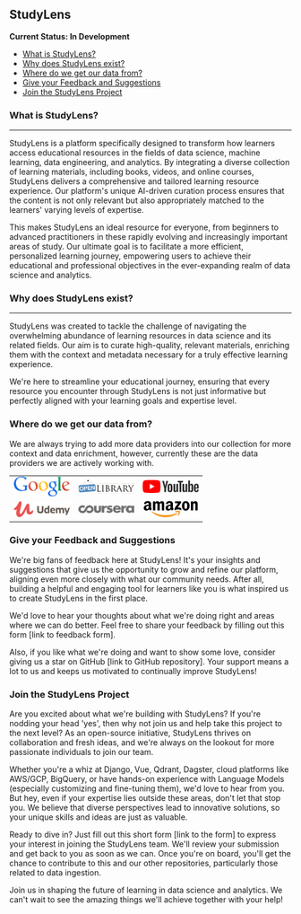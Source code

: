 ## StudyLens <!-- omit in toc -->

**Current Status: In Development**

- [What is StudyLens?](#what-is-studylens)
- [Why does StudyLens exist?](#why-does-studylens-exist)
- [Where do we get our data from?](#where-do-we-get-our-data-from)
- [Give your Feedback and Suggestions](#give-your-feedback-and-suggestions)
- [Join the StudyLens Project](#join-the-studylens-project)


### What is StudyLens?
--------------------------------------------------------------------------------
StudyLens is a platform specifically designed to transform how learners access educational resources in the fields of data science, machine learning, data engineering, and analytics. By integrating a diverse collection of learning materials, including books, videos, and online courses, StudyLens delivers a comprehensive and tailored learning resource experience. Our platform's unique AI-driven curation process ensures that the content is not only relevant but also appropriately matched to the learners' varying levels of expertise. 

This makes StudyLens an ideal resource for everyone, from beginners to advanced practitioners in these rapidly evolving and increasingly important areas of study. Our ultimate goal is to facilitate a more efficient, personalized learning journey, empowering users to achieve their educational and professional objectives in the ever-expanding realm of data science and analytics.


### Why does StudyLens exist?
--------------------------------------------------------------------------------
StudyLens was created to tackle the challenge of navigating the overwhelming abundance of learning resources in data science and its related fields. Our aim is to curate high-quality, relevant materials, enriching them with the context and metadata necessary for a truly effective learning experience. 

We're here to streamline your educational journey, ensuring that every resource you encounter through StudyLens is not just informative but perfectly aligned with your learning goals and expertise level.


### Where do we get our data from?
We are always trying to add more data providers into our collection for more context and data enrichment, however, currently these are the data providers we are actively working with. 
<div align="center">
  <table>
    <tr>
      <td align="center" width="33%">
        <img src="https://raw.githubusercontent.com/rmalhotra2192/studylens/main/services/frontend/src/assets/img/logo-google.svg" alt="Logo 1" style="width: 100px;"/>
      </td>
      <td align="center" width="33%">
        <img src="https://raw.githubusercontent.com/rmalhotra2192/studylens/main/services/frontend/src/assets/img/logo-open-library.svg" alt="Logo 2" style="width: 100px;"/>
      </td>
      <td align="center" width="33%">
        <img src="https://raw.githubusercontent.com/rmalhotra2192/studylens/main/services/frontend/src/assets/img/logo-youtube.svg" alt="Logo 3" style="width: 100px;"/>
      </td>
    </tr>
    <tr>
      <td align="center">
        <img src="https://raw.githubusercontent.com/rmalhotra2192/studylens/main/services/frontend/src/assets/img/logo-udemy.svg" alt="Logo 4" style="width: 100px;"/>
      </td>
      <td align="center">
        <img src="https://raw.githubusercontent.com/rmalhotra2192/studylens/main/services/frontend/src/assets/img/logo-coursera.svg" alt="Logo 5" style="width: 100px;"/>
      </td>
      <td align="center">
        <img src="https://raw.githubusercontent.com/rmalhotra2192/studylens/main/services/frontend/src/assets/img/logo-amazon.svg" alt="Logo 6" style="width: 100px;"/>
      </td>
    </tr>
  </table>
</div>


### Give your Feedback and Suggestions
We're big fans of feedback here at StudyLens! It's your insights and suggestions that give us the opportunity to grow and refine our platform, aligning even more closely with what our community needs. After all, building a helpful and engaging tool for learners like you is what inspired us to create StudyLens in the first place.

We'd love to hear your thoughts about what we're doing right and areas where we can do better. Feel free to share your feedback by filling out this form [link to feedback form].

Also, if you like what we're doing and want to show some love, consider giving us a star on GitHub [link to GitHub repository]. Your support means a lot to us and keeps us motivated to continually improve StudyLens!


### Join the StudyLens Project
Are you excited about what we're building with StudyLens? If you're nodding your head 'yes', then why not join us and help take this project to the next level? As an open-source initiative, StudyLens thrives on collaboration and fresh ideas, and we're always on the lookout for more passionate individuals to join our team.

Whether you're a whiz at Django, Vue, Qdrant, Dagster, cloud platforms like AWS/GCP, BigQuery, or have hands-on experience with Language Models (especially customizing and fine-tuning them), we'd love to hear from you. But hey, even if your expertise lies outside these areas, don't let that stop you. We believe that diverse perspectives lead to innovative solutions, so your unique skills and ideas are just as valuable.

Ready to dive in? Just fill out this short form [link to the form] to express your interest in joining the StudyLens team. We'll review your submission and get back to you as soon as we can. Once you're on board, you'll get the chance to contribute to this and our other repositories, particularly those related to data ingestion.

Join us in shaping the future of learning in data science and analytics. We can't wait to see the amazing things we'll achieve together with your help!